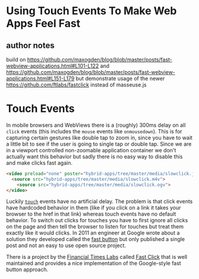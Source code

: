 # Using Touch Events To Make Web Apps Feel Fast

## author notes

build on https://github.com/maxogden/blog/blob/master/posts/fast-webview-applications.html#L101-L122 and https://github.com/maxogden/blog/blob/master/posts/fast-webview-applications.html#L151-L179 but demonstrate usage of the newer https://github.com/ftlabs/fastclick instead of masseuse.js

<h1 id="touch-events">Touch Events</h1>

In mobile browsers and WebViews there is a (roughly) 300ms delay on all `click` events (this includes the `mouse` events like `onmousedown`). This is for capturing certain gestures like double tap to zoom in, since you have to wait a little bit to see if the user is going to single tap or double tap. Since we are in a viewport controlled non-zoomable application container we don't actually want this behavior but sadly there is no easy way to disable this and make clicks fast again.

```html
<video preload="none" poster="hybrid-apps/tree/master/media/slowclick.jpg" controls>
  <source src="hybrid-apps/tree/master/media/slowclick.m4v">
    <source src="hybrid-apps/tree/master/media/slowclick.ogv">
</video>
```

Luckily [`touch`](https://developer.mozilla.org/en-US/docs/DOM/TouchEvent) events have no artificial delay. The problem is that click events have hardcoded behavior in them (like if you click on a link it takes your browser to the href in that link) whereas touch events have no default behavior. To switch out clicks for touches you have to first ignore all clicks on the page and then tell the browser to listen for touches but treat them exactly like it would clicks. In 2011 an engineer at Google wrote about a solution they developed called the <a href="https://developers.google.com/mobile/articles/fast_buttons">fast button</a> but only published a single post and not an easy to use open source project.

There is a project by the [Financial Times Labs](http://labs.ft.com/) called [Fast Click](https://github.com/ftlabs/fastclick) that is well maintained and provides a nice implementation of the Google-style fast button approach.

